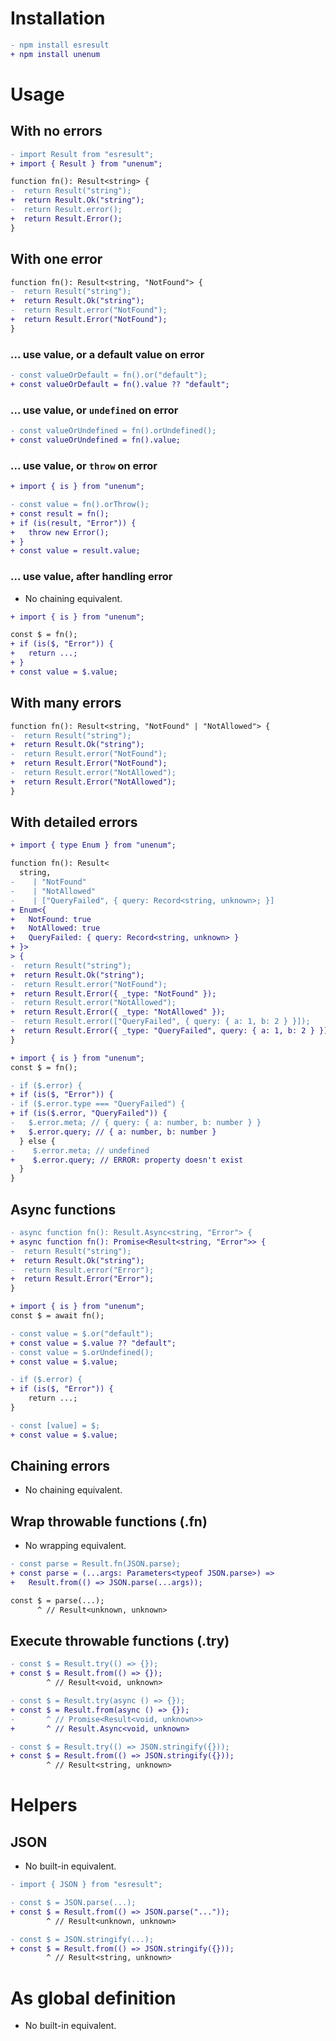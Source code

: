 # Installation

```diff
- npm install esresult
+ npm install unenum
```

# Usage

## With no errors

```diff
- import Result from "esresult";
+ import { Result } from "unenum";

function fn(): Result<string> {
-  return Result("string");
+  return Result.Ok("string");
-  return Result.error();
+  return Result.Error();
}
```

## With one error

```diff
function fn(): Result<string, "NotFound"> {
-  return Result("string");
+  return Result.Ok("string");
-  return Result.error("NotFound");
+  return Result.Error("NotFound");
}
```

### ... use value, or a default value on error

```diff
- const valueOrDefault = fn().or("default");
+ const valueOrDefault = fn().value ?? "default";
```

### ... use value, or `undefined` on error

```diff
- const valueOrUndefined = fn().orUndefined();
+ const valueOrUndefined = fn().value;
```

### ... use value, or `throw` on error

```diff
+ import { is } from "unenum";

- const value = fn().orThrow();
+ const result = fn();
+ if (is(result, "Error")) {
+   throw new Error();
+ }
+ const value = result.value;
```

### ... use value, after handling error

- No chaining equivalent.

```diff
+ import { is } from "unenum";

const $ = fn();
+ if (is($, "Error")) {
+   return ...;
+ }
+ const value = $.value;
```

## With many errors

```diff
function fn(): Result<string, "NotFound" | "NotAllowed"> {
-  return Result("string");
+  return Result.Ok("string");
-  return Result.error("NotFound");
+  return Result.Error("NotFound");
-  return Result.error("NotAllowed");
+  return Result.Error("NotAllowed");
}
```

## With detailed errors

```diff
+ import { type Enum } from "unenum";

function fn(): Result<
  string,
-    | "NotFound"
-    | "NotAllowed"
-    | ["QueryFailed", { query: Record<string, unknown>; }]
+ Enum<{
+   NotFound: true
+   NotAllowed: true
+   QueryFailed: { query: Record<string, unknown> }
+ }>
> {
-  return Result("string");
+  return Result.Ok("string");
-  return Result.error("NotFound");
+  return Result.Error({ _type: "NotFound" });
-  return Result.error("NotAllowed");
+  return Result.Error({ _type: "NotAllowed" });
-  return Result.error(["QueryFailed", { query: { a: 1, b: 2 } }]);
+  return Result.Error({ _type: "QueryFailed", query: { a: 1, b: 2 } });
}
```

```diff
+ import { is } from "unenum";
const $ = fn();

- if ($.error) {
+ if (is($, "Error")) {
- if ($.error.type === "QueryFailed") {
+ if (is($.error, "QueryFailed")) {
-   $.error.meta; // { query: { a: number, b: number } }
+   $.error.query; // { a: number, b: number }
  } else {
-    $.error.meta; // undefined
+    $.error.query; // ERROR: property doesn't exist
  }
}
```

## Async functions

```diff
- async function fn(): Result.Async<string, "Error"> {
+ async function fn(): Promise<Result<string, "Error">> {
-  return Result("string");
+  return Result.Ok("string");
-  return Result.error("Error");
+  return Result.Error("Error");
}
```

```diff
+ import { is } from "unenum";
const $ = await fn();

- const value = $.or("default");
+ const value = $.value ?? "default";
- const value = $.orUndefined();
+ const value = $.value;

- if ($.error) {
+ if (is($, "Error")) {
    return ...;
}

- const [value] = $;
+ const value = $.value;
```

## Chaining errors

- No chaining equivalent.

## Wrap throwable functions (.fn)

- No wrapping equivalent.

```diff
- const parse = Result.fn(JSON.parse);
+ const parse = (...args: Parameters<typeof JSON.parse>) =>
+   Result.from(() => JSON.parse(...args));

const $ = parse(...);
      ^ // Result<unknown, unknown>
```

## Execute throwable functions (.try)

```diff
- const $ = Result.try(() => {});
+ const $ = Result.from(() => {});
        ^ // Result<void, unknown>

- const $ = Result.try(async () => {});
+ const $ = Result.from(async () => {});
-       ^ // Promise<Result<void, unknown>>
+       ^ // Result.Async<void, unknown>

- const $ = Result.try(() => JSON.stringify({}));
+ const $ = Result.from(() => JSON.stringify({}));
        ^ // Result<string, unknown>
```

# Helpers

## JSON

- No built-in equivalent.

```diff
- import { JSON } from "esresult";

- const $ = JSON.parse(...);
+ const $ = Result.from(() => JSON.parse("..."));
        ^ // Result<unknown, unknown>

- const $ = JSON.stringify(...);
+ const $ = Result.from(() => JSON.stringify({}));
        ^ // Result<string, unknown>
```

# As global definition

- No built-in equivalent.
